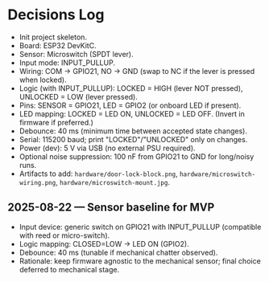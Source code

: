# Decisions Log
- Init project skeleton.
- Board: ESP32 DevKitC.
- Sensor: Microswitch (SPDT lever).
- Input mode: INPUT_PULLUP.
- Wiring: COM → GPIO21, NO → GND (swap to NC if the lever is pressed when locked).
- Logic (with INPUT_PULLUP): LOCKED = HIGH (lever NOT pressed), UNLOCKED = LOW (lever pressed).
- Pins: SENSOR = GPIO21, LED = GPIO2 (or onboard LED if present).
- LED mapping: LOCKED = LED ON, UNLOCKED = LED OFF. (Invert in firmware if preferred.)
- Debounce: 40 ms (minimum time between accepted state changes).
- Serial: 115200 baud; print "LOCKED"/"UNLOCKED" only on changes.
- Power (dev): 5 V via USB (no external PSU required).
- Optional noise suppression: 100 nF from GPIO21 to GND for long/noisy runs.
- Artifacts to add: `hardware/door-lock-block.png`, `hardware/microswitch-wiring.png`, `hardware/microswitch-mount.jpg`.
## 2025-08-22 — Sensor baseline for MVP
- Input device: generic switch on GPIO21 with INPUT_PULLUP (compatible with reed or micro-switch).
- Logic mapping: CLOSED=LOW → LED ON (GPIO2).
- Debounce: 40 ms (tunable if mechanical chatter observed).
- Rationale: keep firmware agnostic to the mechanical sensor; final choice deferred to mechanical stage.

